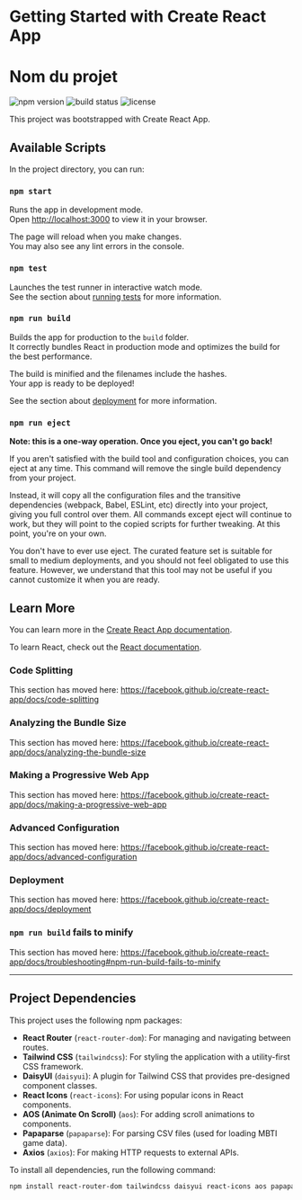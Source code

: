 # Getting Started with Create React App
# Nom du projet

![npm version](https://img.shields.io/npm/v/mercenaires-frontend.svg)
![build status](https://img.shields.io/github/actions/workflow/status/Mercenaires/frontend/frontend.yml)
![license](https://img.shields.io/github/license/Mercenaires/frontend)


This project was bootstrapped with Create React App.

## Available Scripts

In the project directory, you can run:

### `npm start`

Runs the app in development mode.  
Open [http://localhost:3000](http://localhost:3000) to view it in your browser.

The page will reload when you make changes.  
You may also see any lint errors in the console.

### `npm test`

Launches the test runner in interactive watch mode.  
See the section about [running tests](https://facebook.github.io/create-react-app/docs/running-tests) for more information.

### `npm run build`

Builds the app for production to the `build` folder.  
It correctly bundles React in production mode and optimizes the build for the best performance.

The build is minified and the filenames include the hashes.  
Your app is ready to be deployed!

See the section about [deployment](https://facebook.github.io/create-react-app/docs/deployment) for more information.

### `npm run eject`

**Note: this is a one-way operation. Once you eject, you can't go back!**

If you aren't satisfied with the build tool and configuration choices, you can eject at any time. This command will remove the single build dependency from your project.

Instead, it will copy all the configuration files and the transitive dependencies (webpack, Babel, ESLint, etc) directly into your project, giving you full control over them. All commands except eject will continue to work, but they will point to the copied scripts for further tweaking. At this point, you're on your own.

You don't have to ever use eject. The curated feature set is suitable for small to medium deployments, and you should not feel obligated to use this feature. However, we understand that this tool may not be useful if you cannot customize it when you are ready.

## Learn More

You can learn more in the [Create React App documentation](https://facebook.github.io/create-react-app/docs/getting-started).

To learn React, check out the [React documentation](https://reactjs.org/).

### Code Splitting

This section has moved here: https://facebook.github.io/create-react-app/docs/code-splitting

### Analyzing the Bundle Size

This section has moved here: https://facebook.github.io/create-react-app/docs/analyzing-the-bundle-size

### Making a Progressive Web App

This section has moved here: https://facebook.github.io/create-react-app/docs/making-a-progressive-web-app

### Advanced Configuration

This section has moved here: https://facebook.github.io/create-react-app/docs/advanced-configuration

### Deployment

This section has moved here: https://facebook.github.io/create-react-app/docs/deployment

### `npm run build` fails to minify

This section has moved here: https://facebook.github.io/create-react-app/docs/troubleshooting#npm-run-build-fails-to-minify

---

## Project Dependencies

This project uses the following npm packages:

- **React Router** (`react-router-dom`): For managing and navigating between routes.
- **Tailwind CSS** (`tailwindcss`): For styling the application with a utility-first CSS framework.
- **DaisyUI** (`daisyui`): A plugin for Tailwind CSS that provides pre-designed component classes.
- **React Icons** (`react-icons`): For using popular icons in React components.
- **AOS (Animate On Scroll)** (`aos`): For adding scroll animations to components.
- **Papaparse** (`papaparse`): For parsing CSV files (used for loading MBTI game data).
- **Axios** (`axios`): For making HTTP requests to external APIs.
  
To install all dependencies, run the following command:

```bash
npm install react-router-dom tailwindcss daisyui react-icons aos papaparse axios

